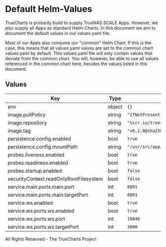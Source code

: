 # Default Helm-Values

TrueCharts is primarily build to supply TrueNAS SCALE Apps.
However, we also supply all Apps as standard Helm-Charts. In this document we aim to document the default values in our values.yaml file.

Most of our Apps also consume our "common" Helm Chart.
If this is the case, this means that all values.yaml values are set to the common chart values.yaml by default. This values.yaml file will only contain values that deviate from the common chart.
You will, however, be able to use all values referenced in the common chart here, besides the values listed in this document.

## Values

| Key | Type | Default | Description |
|-----|------|---------|-------------|
| env | object | `{}` |  |
| image.pullPolicy | string | `"IfNotPresent"` |  |
| image.repository | string | `"tccr.io/truecharts/zwavejs2mqtt"` |  |
| image.tag | string | `"v6.1.0@sha256:af1b230b8c2a9e87baa85a5bbbf0e30d330da727e3e3f0c7d10e3863134db45c"` |  |
| persistence.config.enabled | bool | `true` |  |
| persistence.config.mountPath | string | `"/usr/src/app/store"` |  |
| probes.liveness.enabled | bool | `true` |  |
| probes.readiness.enabled | bool | `true` |  |
| probes.startup.enabled | bool | `false` |  |
| securityContext.readOnlyRootFilesystem | bool | `false` |  |
| service.main.ports.main.port | int | `8091` |  |
| service.main.ports.main.targetPort | int | `8091` |  |
| service.ws.enabled | bool | `true` |  |
| service.ws.ports.ws.enabled | bool | `true` |  |
| service.ws.ports.ws.port | int | `10046` |  |
| service.ws.ports.ws.targetPort | int | `3000` |  |

All Rights Reserved - The TrueCharts Project
